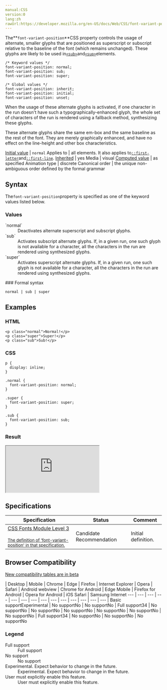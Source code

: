 ```yaml
---
manual:CSS
version:0
lang:zh
rawUrl:https://developer.mozilla.org/en-US/docs/Web/CSS/font-variant-position
---
```






The**`font-variant-position`**CSS property controls the usage of alternate, smaller glyphs that are positioned as superscript or subscript relative to the baseline of the font (which remains unchanged). These glyphs are likely to be used in[`<sub>`](%30246 "The HTML Subscript element (<sub>) specifies inline text which should be displayed as subscript for solely typographical reasons. Subscripts are typically rendered with a lowered baseline using smaller text.")and[`<sup>`](%30247 "The HTML Superscript element (<sup>) specifies inline text which is to be displayed as superscript for solely typographical reasons.")elements.


```
/* Keyword values */
font-variant-position: normal;
font-variant-position: sub;
font-variant-position: super;

/* Global values */
font-variant-position: inherit;
font-variant-position: initial;
font-variant-position: unset;
```


When the usage of these alternate glyphs is activated, if one character in the run doesn&#39;t have such a typographically-enhanced glyph, the whole set of characters of the run is rendered using a fallback method, synthesizing these glyphs.



These alternate glyphs share the same em-box and the same baseline as the rest of the font. They are merely graphically enhanced, and have no effect on the line-height and other box characteristics.


[Initial value](%28552 "") | `normal` 
Applies to | all elements. It also applies to[`::first-letter`](%28553 "The ::first-letter CSS pseudo-element applies styles to the first letter of the first line of a block-level element, but only when not preceded by other content (such as images or inline tables).")and[`::first-line`](%28554 "The ::first-line CSS pseudo-element applies styles to the first line of a block-level element."). 
[Inherited](%28555 "") | yes 
Media | visual 
[Computed value](%28556 "") | as specified 
Animation type | discrete 
Canonical order | the unique non-ambiguous order defined by the formal grammar 


## Syntax<a name="Syntax"></a>


The`font-variant-position`property is specified as one of the keyword values listed below.


### Values<a name="Values"></a>
<dl><dt id=''>`normal`</dt><dd>Deactivates alternate superscript and subscript glyphs.</dd><dt id=''>`sub`</dt><dd>Activates subscript alternate glyphs. If, in a given run, one such glyph is not available for a character, all the characters in the run are rendered using synthesized glyphs.</dd><dt id=''>`super`</dt><dd>Activates superscript alternate glyphs. If, in a given run, one such glyph is not available for a character, all the characters in the run are rendered using synthesized glyphs.</dd></dl>
### Formal syntax<a name="Formal_syntax"></a>

```
normal | sub | super
```

## Examples<a name="Examples"></a>

### HTML<a name="HTML"></a>

```
<p class="normal">Normal!</p>
<p class="super">Super!</p>
<p class="sub">Sub!</p>
```

### CSS<a name="CSS"></a>

```
p {
  display: inline;     
}

.normal {
  font-variant-position: normal;
}

.super {
  font-variant-position: super;
}

.sub {
  font-variant-position: sub;
}
```

### Result<a name="Result"></a>


<iframe src='https://mdn.mozillademos.org/en-US/docs/Web/CSS/font-variant-position$samples/Examples?revision=1322039' width='null' height='null'></iframe>



## Specifications<a name="Specifications"></a>

Specification | Status | Comment 
 ---  |  ---  |  ---  | 
[CSS Fonts Module Level 3<br></br><small>The definition of &#39;font-variant-position&#39; in that specification.</small>](%30248 "") | Candidate Recommendation | Initial definition. 


## Browser Compatibility<a name="Browser_Compatibility"></a>
[New compatibility tables are in beta<i></i>](%3360 "")

 | <abbr>Desktop<i></i></abbr> | <abbr>Mobile<i></i></abbr> 
 | <abbr>Chrome<i></i></abbr> | <abbr>Edge<i></i></abbr> | <abbr>Firefox<i></i></abbr> | <abbr>Internet Explorer<i></i></abbr> | <abbr>Opera<i></i></abbr> | <abbr>Safari<i></i></abbr> | <abbr>Android webview<i></i></abbr> | <abbr>Chrome for Android<i></i></abbr> | <abbr>Edge Mobile<i></i></abbr> | <abbr>Firefox for Android<i></i></abbr> | <abbr>Opera for Android<i></i></abbr> | <abbr>iOS Safari<i></i></abbr> | <abbr>Samsung Internet<i></i></abbr> 
 ---  |  ---  |  ---  |  ---  |  ---  |  ---  |  ---  |  ---  |  ---  |  ---  |  ---  |  ---  |  ---  |  ---  | 
Basic support<abbr>Experimental<i></i></abbr> | <abbr>No support</abbr>No | <abbr>No support</abbr>No | <abbr>Full support</abbr>34 | <abbr>No support</abbr>No | <abbr>No support</abbr>No | <abbr>No support</abbr>No | <abbr>No support</abbr>No | <abbr>No support</abbr>No | <abbr>No support</abbr>No | <abbr>Full support</abbr>34 | <abbr>No support</abbr>No | <abbr>No support</abbr>No | <abbr>No support</abbr>No 


### Legend<a name="Legend"></a>
<dl><dt id=''><abbr>Full support</abbr></dt><dd>Full support</dd><dt id=''><abbr>No support</abbr></dt><dd>No support</dd><dt id=''><abbr>Experimental. Expect behavior to change in the future.<i></i></abbr></dt><dd>Experimental. Expect behavior to change in the future.</dd><dt id=''><abbr>User must explicitly enable this feature.<i></i></abbr></dt><dd>User must explicitly enable this feature.</dd></dl>



